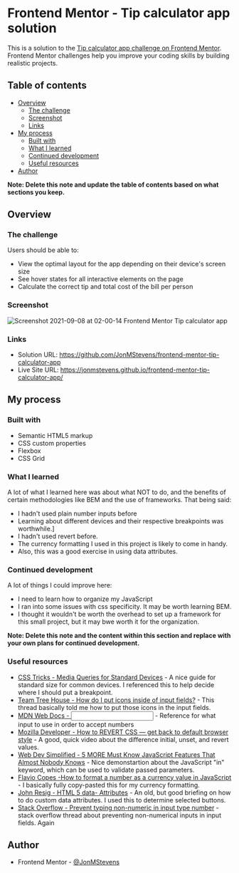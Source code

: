 # Frontend Mentor - Tip calculator app solution

This is a solution to the [Tip calculator app challenge on Frontend Mentor](https://www.frontendmentor.io/challenges/tip-calculator-app-ugJNGbJUX). Frontend Mentor challenges help you improve your coding skills by building realistic projects.

## Table of contents

- [Overview](#overview)
  - [The challenge](#the-challenge)
  - [Screenshot](#screenshot)
  - [Links](#links)
- [My process](#my-process)
  - [Built with](#built-with)
  - [What I learned](#what-i-learned)
  - [Continued development](#continued-development)
  - [Useful resources](#useful-resources)
- [Author](#author)

**Note: Delete this note and update the table of contents based on what sections you keep.**

## Overview

### The challenge

Users should be able to:

- View the optimal layout for the app depending on their device's screen size
- See hover states for all interactive elements on the page
- Calculate the correct tip and total cost of the bill per person

### Screenshot

![Screenshot 2021-09-08 at 02-00-14 Frontend Mentor Tip calculator app](https://user-images.githubusercontent.com/32622980/132454667-3027d6a1-aa61-4f87-9af7-0700007ef6c2.png)

### Links

- Solution URL: https://github.com/JonMStevens/frontend-mentor-tip-calculator-app
- Live Site URL: https://jonmstevens.github.io/frontend-mentor-tip-calculator-app/

## My process

### Built with

- Semantic HTML5 markup
- CSS custom properties
- Flexbox
- CSS Grid

### What I learned

A lot of what I learned here was about what NOT to do, and the benefits of certain methodologies like BEM and the use of frameworks. That being said:

- I hadn't used plain number inputs before
- Learning about different devices and their respective breakpoints was worthwhile.]
- I hadn't used revert before.
- The currency formatting I used in this project is likely to come in handy.
- Also, this was a good exercise in using data attributes.

### Continued development

A lot of things I could improve here:

- I need to learn how to organize my JavaScript
- I ran into some issues with css specificity. It may be worth learning BEM.
- I thought it wouldn't be worth the overhead to set up a framework for this small project, but it may bwe worth it for the organization.

**Note: Delete this note and the content within this section and replace with your own plans for continued development.**

### Useful resources

- [CSS Tricks - Media Queries for Standard Devices](https://css-tricks.com/snippets/css/media-queries-for-standard-devices/) - A nice guide for standard size for common devices. I referenced this to help decide where I should put a breakpoint.
- [Team Tree House - How do I put icons inside of input fields?](https://teamtreehouse.com/community/how-do-i-put-icons-inside-of-input-fields) - This thread basically told me how to put those icons in the input fields.
- [MDN Web Docs - <input type="number">](https://developer.mozilla.org/en-US/docs/Web/HTML/Element/input/number) - Reference for what input to use in order to accept numbers
- [Mozilla Developer - How to REVERT CSS — get back to default browser style](https://www.youtube.com/watch?v=GAjoVRmipcU) - A good, quick video about the difference initial, unset, and revert values.
- [Web Dev Simplified - 5 MORE Must Know JavaScript Features That Almost Nobody Knows](https://www.youtube.com/watch?v=WIP1czLm3CY&t=262s) - Nice demonstartion about the JavaScript "in" keyword, which can be used to validate passed parameters.
- [Flavio Copes -How to format a number as a currency value in JavaScript](https://flaviocopes.com/how-to-format-number-as-currency-javascript/) - I basically fully copy-pasted this for my currency formatting.
- [John Resig - HTML 5 data- Attributes](https://johnresig.com/blog/html-5-data-attributes/#postcomment) - An old, but good briefing on how to do custom data attributes. I used this to determine selected buttons.
- [Stack Overflow - Prevent typing non-numeric in input type number](https://stackoverflow.com/questions/19966417/prevent-typing-non-numeric-in-input-type-number) - stack overflow thread about preventing non-numerical inputs in input fields. Again

## Author

- Frontend Mentor - [@JonMStevens](https://www.frontendmentor.io/profile/JonMStevens)
